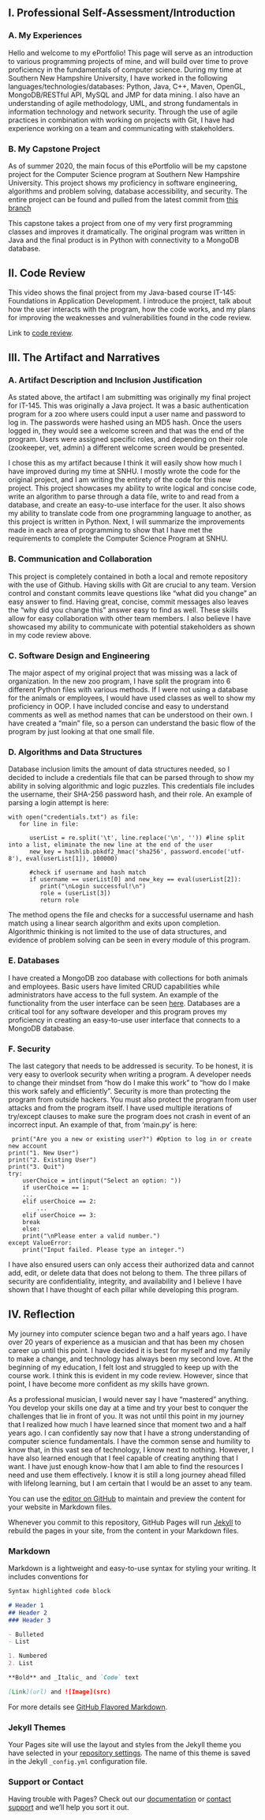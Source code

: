 ## I. Professional Self-Assessment/Introduction
### A. My Experiences

Hello and welcome to my ePortfolio! This page will serve as an introduction to various programming projects of mine, and will build over time to prove proficiency in the fundamentals of computer science. During my time at Southern New Hampshire University, I have worked in the following languages/technologies/databases: Python, Java, C++, Maven, OpenGL, MongoDB/RESTful API, MySQL and JMP for data mining. I also have an understanding of agile methodology, UML, and strong fundamentals in information technology and network security. Through the use of agile practices in combination with working on projects with Git, I have had experience working on a team and communicating with stakeholders. 

### B. My Capstone Project

As of summer 2020, the main focus of this ePortfolio will be my capstone project for the Computer Science program at Southern New Hampshire University. This project shows my proficiency in software engineering, algorithms and problem solving, database accessibility, and security. The entire project can be found and pulled from the latest commit from [this branch](https://github.com/hesscm/hesscm.github.io/tree/ZooProgram1.0)

This capstone takes a project from one of my very first programming classes and improves it dramatically. The original program was written in Java and the final product is in Python with connectivity to a MongoDB database. 


## II. Code Review

This video shows the final project from my Java-based course IT-145: Foundations in Application Development. I introduce the project, talk about how the user interacts with the program, how the code works, and my plans for improving the weaknesses and vulnerabilities found in the code review.

Link to [code review](https://www.youtube.com/watch?v=3tqgLBmKNVw).


## III. The Artifact and Narratives

###	A. Artifact Description and Inclusion Justification

As stated above, the artifact I am submitting was originally my final project for IT-145. This was originally a Java project. It was a basic authentication program for a zoo where users could input a user name and password to log in. The passwords were hashed using an MD5 hash. Once the users logged in, they would see a welcome screen and that was the end of the program. Users were assigned specific roles, and depending on their role (zookeeper, vet, admin) a different welcome screen would be presented.

I chose this as my artifact because I think it will easily show how much I have improved during my time at SNHU. I mostly wrote the code for the original project, and I am writing the entirety of the code for this new project. This project showcases my ability to write logical and concise code, write an algorithm to parse through a data file, write to and read from a database, and create an easy-to-use interface for the user. It also shows my ability to translate code from one programming language to another, as this project is written in Python. Next, I will summarize the improvements made in each area of programming to show that I have met the requirements to complete the Computer Science Program at SNHU.
  
### B. Communication and Collaboration

This project is completely contained in both a local and remote repository with the use of Github. Having skills with Git are crucial to any team. Version control and constant commits leave questions like “what did you change” an easy answer to find. Having great, concise, commit messages also leaves the “why did you change this” answer easy to find as well. These skills allow for easy collaboration with other team members. I also believe I have showcased my ability to communicate with potential stakeholders as shown in my code review above.
  
### C. Software Design and Engineering

The major aspect of my original project that was missing was a lack of organization. In the new zoo program, I have split the program into 6 different Python files with various methods. If I were not using a database for the animals or employees, I would have used classes as well to show my proficiency in OOP. I have included concise and easy to understand comments as well as method names that can be understood on their own. I have created a “main” file, so a person can understand the basic flow of the program by just looking at that one small file.
  
### D. Algorithms and Data Structures

Database inclusion limits the amount of data structures needed, so I decided to include a credentials file that can be parsed through to show my ability in solving algorithmic and logic puzzles. This credentials file includes the username, their SHA-256 password hash, and their role. An example of parsing a login attempt is here:

```
with open("credentials.txt") as file:
   for line in file:

      userList = re.split('\t', line.replace('\n', '')) #line split into a list, eliminate the new line at the end of the user
      new_key = hashlib.pbkdf2_hmac('sha256', password.encode('utf-8'), eval(userList[1]), 100000)

      #check if username and hash match
      if username == userList[0] and new_key == eval(userList[2]):
         print("\nLogin successful!\n")
         role = (userList[3])
         return role
```

The method opens the file and checks for a successful username and hash match using a linear search algorithm and exits upon completion. Algorithmic thinking is not limited to the use of data structures, and evidence of problem solving can be seen in every module of this program.

### E. Databases

I have created a MongoDB zoo database with collections for both animals and employees. Basic users have limited CRUD capabilities while administrators have access to the full system. An example of the functionality from the user interface can be seen [here](https://imgur.com/a/soReU8e). Databases are a critical tool for any software developer and this program proves my proficiency in creating an easy-to-use user interface that connects to a MongoDB database. 

### F. Security

The last category that needs to be addressed is security. To be honest, it is very easy to overlook security when writing a program. A developer needs to change their mindset from “how do I make this work” to “how do I make this work safely and efficiently”. Security is more than protecting the program from outside hackers. You must also protect the program from user attacks and from the program itself. I have used multiple iterations of try/except clauses to make sure the program does not crash in event of an incorrect input. An example of that, from ‘main.py’ is here:

```
 print("Are you a new or existing user?") #Option to log in or create new account
print("1. New User")
print("2. Existing User")
print("3. Quit")
try:
    userChoice = int(input("Select an option: "))
    if userChoice == 1:
	...
    elif userChoice == 2:
        ...
    elif userChoice == 3:
	break
    else:
	print("\nPlease enter a valid number.")
except ValueError:
    print("Input failed. Please type an integer.")
```

I have also ensured users can only access their authorized data and cannot add, edit, or delete data that does not belong to them. The three pillars of security are confidentiality, integrity, and availability and I believe I have shown that I have thought of each pillar while developing this program. 


## IV. Reflection

My journey into computer science began two and a half years ago. I have over 20 years of experience as a musician and that has been my chosen career up until this point. I have decided it is best for myself and my family to make a change, and technology has always been my second love. At the beginning of my education, I felt lost and struggled to keep up with the course work. I think this is evident in my code review. However, since that point, I have become more confident as my skills have grown. 
	
As a professional musician, I would never say I have “mastered” anything. You develop your skills one day at a time and try your best to conquer the challenges that lie in front of you. It was not until this point in my journey that I realized how much I have learned since that moment two and a half years ago. I can confidently say now that I have a strong understanding of computer science fundamentals. I have the common sense and humility to know that, in this vast sea of technology, I know next to nothing. However, I have also learned enough that I feel capable of creating anything that I want. I have just enough know-how that I am able to find the resources I need and use them effectively. I know it is still a long journey ahead filled with lifelong learning, but I am certain that I would be an asset to any team.



You can use the [editor on GitHub](https://github.com/hesscm/hesscm.github.io/edit/master/index.md) to maintain and preview the content for your website in Markdown files.

Whenever you commit to this repository, GitHub Pages will run [Jekyll](https://jekyllrb.com/) to rebuild the pages in your site, from the content in your Markdown files.

### Markdown

Markdown is a lightweight and easy-to-use syntax for styling your writing. It includes conventions for

```markdown
Syntax highlighted code block

# Header 1
## Header 2
### Header 3

- Bulleted
- List

1. Numbered
2. List

**Bold** and _Italic_ and `Code` text

[Link](url) and ![Image](src)
```

For more details see [GitHub Flavored Markdown](https://guides.github.com/features/mastering-markdown/).

### Jekyll Themes

Your Pages site will use the layout and styles from the Jekyll theme you have selected in your [repository settings](https://github.com/hesscm/hesscm.github.io/settings). The name of this theme is saved in the Jekyll `_config.yml` configuration file.

### Support or Contact

Having trouble with Pages? Check out our [documentation](https://help.github.com/categories/github-pages-basics/) or [contact support](https://github.com/contact) and we’ll help you sort it out.
